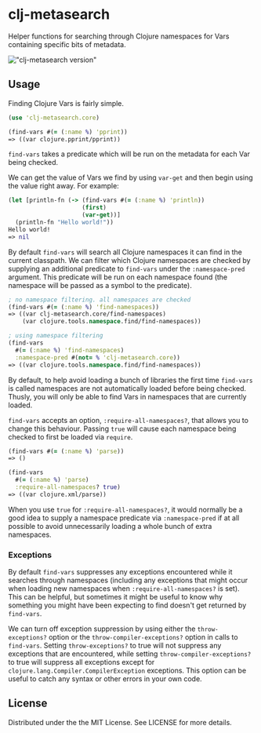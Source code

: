 # clj-metasearch

Helper functions for searching through Clojure namespaces for Vars containing specific bits of metadata.

!["clj-metasearch version"](https://clojars.org/clj-metasearch/latest-version.svg)

## Usage

Finding Clojure Vars is fairly simple.

```clojure
(use 'clj-metasearch.core)

(find-vars #(= (:name %) 'pprint))
=> ((var clojure.pprint/pprint))
```

`find-vars` takes a predicate which will be run on the metadata for each Var being checked.

We can get the value of Vars we find by using `var-get` and then begin using the value right away. For example:

```clojure
(let [println-fn (-> (find-vars #(= (:name %) 'println))
                     (first)
                     (var-get))]
  (println-fn "Hello world!"))
Hello world!
=> nil
```

By default `find-vars` will search all Clojure namespaces it can find in the current classpath. We can filter
which Clojure namespaces are checked by supplying an additional predicate to `find-vars` under the
`:namespace-pred` argument. This predicate will be run on each namespace found (the namespace will be passed
as a symbol to the predicate).

```clojure
; no namespace filtering. all namespaces are checked
(find-vars #(= (:name %) 'find-namespaces))
=> ((var clj-metasearch.core/find-namespaces)
    (var clojure.tools.namespace.find/find-namespaces))

; using namespace filtering
(find-vars
  #(= (:name %) 'find-namespaces)
  :namespace-pred #(not= % 'clj-metasearch.core))
=> ((var clojure.tools.namespace.find/find-namespaces))
```

By default, to help avoid loading a bunch of libraries the first time `find-vars` is called namespaces are not
automatically loaded before being checked. Thusly, you will only be able to find Vars in namespaces that are
currently loaded.

`find-vars` accepts an option, `:require-all-namespaces?`, that allows you to change this
behaviour. Passing `true` will cause each namespace being checked to first be loaded via `require`.

```clojure
(find-vars #(= (:name %) 'parse))
=> ()

(find-vars
  #(= (:name %) 'parse)
  :require-all-namespaces? true)
=> ((var clojure.xml/parse))
```

When you use `true` for `:require-all-namespaces?`, it would normally be a good idea to supply a namespace
predicate via `:namespace-pred` if at all possible to avoid unnecessarily loading a whole bunch of extra
namespaces.

### Exceptions

By default `find-vars` suppresses any exceptions encountered while it searches through namespaces (including
any exceptions that might occur when loading new namespaces when `:require-all-namespaces?` is set). This
can be helpful, but sometimes it might be useful to know why something you might have been expecting to
find doesn't get returned by `find-vars`.

We can turn off exception suppression by using either the `throw-exceptions?` option or the
`throw-compiler-exceptions?` option in calls to `find-vars`. Setting `throw-exceptions?` to true will not
suppress any exceptions that are encountered, while setting `throw-compiler-exceptions?` to true will
suppress all exceptions except for `clojure.lang.Compiler.CompilerException` exceptions. This option can
be useful to catch any syntax or other errors in your own code.

## License

Distributed under the the MIT License. See LICENSE for more details.
